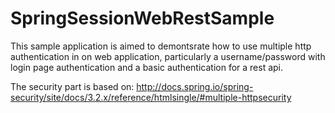 # SpringSessionWebRestSample

This sample application is aimed to demontsrate how to use multiple http authentication in on web application, particularly a username/password with login page authentication and a basic authentication for a rest api.

The security part is based on: http://docs.spring.io/spring-security/site/docs/3.2.x/reference/htmlsingle/#multiple-httpsecurity
